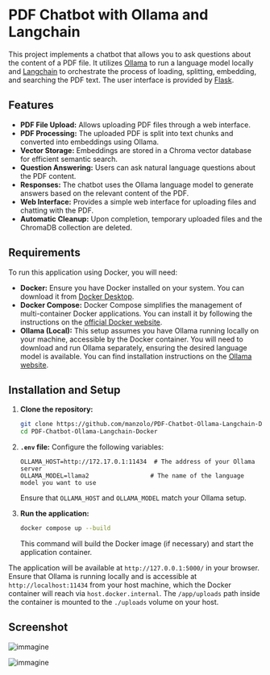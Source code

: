 # PDF Chatbot with Ollama and Langchain

This project implements a chatbot that allows you to ask questions about the content of a PDF file. It utilizes [Ollama](https://ollama.ai/) to run a language model locally and [Langchain](https://www.langchain.com/) to orchestrate the process of loading, splitting, embedding, and searching the PDF text. The user interface is provided by [Flask](https://flask.palletsprojects.com/).

## Features

* **PDF File Upload:** Allows uploading PDF files through a web interface.
* **PDF Processing:** The uploaded PDF is split into text chunks and converted into embeddings using Ollama.
* **Vector Storage:** Embeddings are stored in a Chroma vector database for efficient semantic search.
* **Question Answering:** Users can ask natural language questions about the PDF content.
* **Responses:** The chatbot uses the Ollama language model to generate answers based on the relevant content of the PDF.
* **Web Interface:** Provides a simple web interface for uploading files and chatting with the PDF.
* **Automatic Cleanup:** Upon completion, temporary uploaded files and the ChromaDB collection are deleted.


## Requirements

To run this application using Docker, you will need:

* **Docker:** Ensure you have Docker installed on your system. You can download it from [Docker Desktop](https://www.docker.com/products/docker-desktop/).
* **Docker Compose:** Docker Compose simplifies the management of multi-container Docker applications. You can install it by following the instructions on the [official Docker website](https://docs.docker.com/compose/install/).
* **Ollama (Local):** This setup assumes you have Ollama running locally on your machine, accessible by the Docker container. You will need to download and run Ollama separately, ensuring the desired language model is available. You can find installation instructions on the [Ollama website](https://ollama.ai/).


## Installation and Setup

1.  **Clone the repository:**

    ```bash
    git clone https://github.com/manzolo/PDF-Chatbot-Ollama-Langchain-Docker
    cd PDF-Chatbot-Ollama-Langchain-Docker
    ```

2.  **`.env` file:** Configure the following variables:

    ```env
    OLLAMA_HOST=http://172.17.0.1:11434  # The address of your Ollama server
    OLLAMA_MODEL=llama2                 # The name of the language model you want to use
    ```

    Ensure that `OLLAMA_HOST` and `OLLAMA_MODEL` match your Ollama setup.

3.  **Run the application:**

    ```bash
    docker compose up --build
    ```

    This command will build the Docker image (if necessary) and start the application container.

The application will be available at `http://127.0.0.1:5000/` in your browser. Ensure that Ollama is running locally and is accessible at `http://localhost:11434` from your host machine, which the Docker container will reach via `host.docker.internal`. The `/app/uploads` path inside the container is mounted to the `./uploads` volume on your host.

## Screenshot

![immagine](https://github.com/user-attachments/assets/f066e7db-ef13-4f88-9cd2-c68a4a67fe8e)

![immagine](https://github.com/user-attachments/assets/96237422-ac16-4878-8b61-52761d3856c9)

